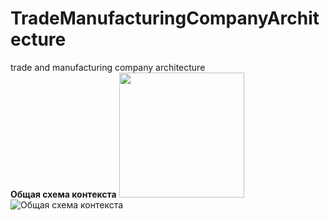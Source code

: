 # TradeManufacturingCompanyArchitecture
trade and manufacturing company architecture  
**Общая схема контекста**
<img src="https://github.com/savimar/TradeManufacturingCompanyArchitecture/raw/master/screen/structurizr-SystemLandScape.png?" width="200" />
![Общая схема контекста](https://github.com/savimar/TradeManufacturingCompanyArchitecture/raw/master/screen/structurizr-SystemLandScape.png)
